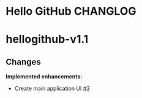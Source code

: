 # Hello GitHub CHANGLOG
# hellogithub-v1.1
## Changes


**Implemented enhancements:**

- Create main application UI [\#3](https://github.com/RThu6990/hellogithub/issues/3)




